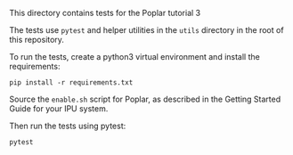 This directory contains tests for the Poplar tutorial 3

The tests use `pytest` and helper utilities in the `utils` directory
in the root of this repository.

To run the tests, create a python3 virtual environment and install the
requirements:

    pip install -r requirements.txt

Source the `enable.sh` script for Poplar, as described in the
Getting Started Guide for your IPU system.

Then run the tests using pytest:

    pytest
